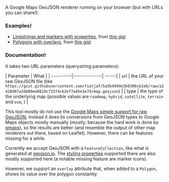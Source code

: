 A Google Maps GeoJSON renderer running on your browser (but with URLs you can share!).

### Examples!

* [Linestrings and markers with properties](http://fiatjaf.alhur.es/geojson-render/?type=hybrid&url=https://gist.githubusercontent.com/fiatjaf/5a5b49d4e3b9306cb1e8/raw/a2428d67a2d680ee0810c732f4cb2ef7a45e1e7d/map.geojson/), from [this gist](https://gist.github.com/fiatjaf/5a5b49d4e3b9306cb1e8/)
* [Polygons with overlays](http://fiatjaf.alhur.es/geojson-render/?url=https://gist.githubusercontent.com/fiatjaf/f3fb3621dbeb38717431/raw/dacbded21836ad376a944964ba6295fa4d345f4f/map.geojson/), from [this gist](https://gist.github.com/fiatjaf/f3fb3621dbeb38717431/)

### Documentation!

It takes two URL parameters (querystring parameters):

| Parameter | What |
| ----------|:-------------:| -----:|
| url       | the URL of your raw GeoJSON file (like `https://gist.githubusercontent.com/fiatjaf/5a5b49d4e3b9306cb1e8/raw/a2428d67a2d680ee0810c732f4cb2ef7a45e1e7d/map.geojson`) |
| type      | the type of the underlying map (possible values are `roadmap`, `hybrid`, `satellite`, `terrain` and `osm`, ) |

This tool mostly do not use the [Google Maps simple support for raw GeoJSON](https://developers.google.com/maps/documentation/javascript/examples/layer-data-simple), instead it does its conversions from GeoJSON types to Google Maps objects mostly manually (mostly, because the hard work is done by [gmaps](http://hpneo.github.io/gmaps/)), so the results are better (and resemble the output of other map renderers out there, based on Leaflet). However, there can be features missing for a while.

Currently we accept GeoJSON with a `FeatureCollection`, like what is generated at [geojson.io](http://geojson.io). The [styling properties](https://github.com/mapbox/simplestyle-spec/tree/master/1.1.0) supported there are also mostly supported here (a notable missing feature are marker icons).

However, we support an `overlay` attribute that, when added to a `Polygon`, shows its value over the polygon constantly.
